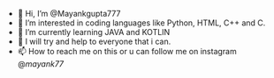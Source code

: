 - 👋 Hi, I’m @Mayankgupta777
- 👀 I’m interested in coding languages like Python, HTML, C++ and C.
- 🌱 I’m currently learning JAVA and KOTLIN
- 💞️ I will try and help to everyone that i can.
- 📫 How to reach me on this or u can follow me on instagram @_mayank77_

<!---
Mayankgupta777/Mayankgupta777 is a ✨ special ✨ repository because its `README.md` (this file) appears on your GitHub profile.
You can click the Preview link to take a look at your changes.
--->
